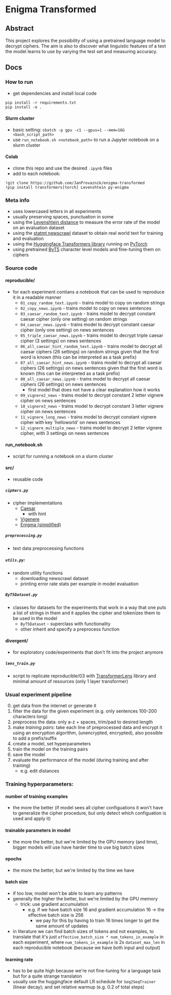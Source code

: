 # Enigma Transformed 

## Abstract
This project explores the possibility of using a pretrained language model to decrypt ciphers. The aim is also to discover what linguistic features of a text the model learns to use by varying the test set and measuring accuracy.



## Docs
### How to run 
- get dependencies and install local code
```
pip install -r requirements.txt
pip install -e .
```
#### Slurm cluster
- basic setting: `sbatch -p gpu -c1 --gpus=1 --mem=16G <bash_script_path>`
- use `run_notebook.sh <notebook_path>` to run a Jupyter notebook on a slurm cluster

#### Colab
- clone this repo and use the desired `.ipynb` files
- add to each notebook: 
```
!git clone https://github.com/JanProvaznik/enigma-transformed
!pip install transformers[torch] Levenshtein py-enigma
```
### Meta info
- uses lowercased letters in all experiments
- usually preserving spaces, punctuation in some
- using the [Levenshtein distance](https://en.wikipedia.org/wiki/Levenshtein_distance) to measure the error rate of the model on an evaluation dataset
- using the [statmt newscrawl](https://statmt.org/) dataset to obtain real world text for training and evaluation
- using the [Huggingface Transformers library](https://huggingface.co/transformers/) running on [PyTorch](https://pytorch.org/)
- using pretrained [ByT5](https://arxiv.org/abs/2105.13626) character level models and fine-tuning them on ciphers

### Source code
#### reproducible/
- for each experiment contians a notebook that can be used to reproduce it in a readable manner
    - `01_copy_random_text.ipynb` - trains model to copy on random strings
    - `02_copy_news.ipynb` - trains model to copy on news sentences
    - `03_caesar_random_text.ipynb` - trains model to decrypt constant caesar cipher (only one setting) on random strings
    - `04_caesar_news.ipynb` - trains model to decrypt constant caesar cipher (only one setting) on news sentences
    - `05_triple_caesar_news.ipynb` - trains model to decrypt triple caesar cipher (3 settings) on news sentences
    - `06_all_caesar_hint_random_text.ipynb` - trains model to decrypt all caesar ciphers (26 settings) on random strings given that the first word is known (this can be interpreted as a task prefix)
    - `07_all_caesar_hint_news.ipynb` - trains model to decrypt all caesar ciphers (26 settings) on news sentences given that the first word is known (this can be interpreted as a task prefix)
    - `08_all_caesar_news.ipynb` - trains model to decrypt all caesar ciphers (26 settings) on news sentences
        - first model that does not have a clear explanation how it works 
    - `09_vignere2_news` - trains model to decrypt constant 2 letter vignere cipher on news sentences
    - `10_vignere3_news` - trains model to decrypt constant 3 letter vignere cipher on news sentences
    - `11_vignere_long_news` - trains model to decrypt constant vignere cipher with key 'helloworld' on news sentences
    - `12_vignere_multiple_news` - trains model to decrypt 2 letter vignere cipher, with 3 settings on news sentences


#### run_notebook.sh
- script for running a notebook on a slurm cluster 


#### src/
- reusable code
##### `ciphers.py`
- cipher implementations
    - [Caesar](https://en.wikipedia.org/wiki/Caesar_cipher) 
       - with hint
    - [Vigenere](https://en.wikipedia.org/wiki/Vigen%C3%A8re_cipher)
    - [Enigma (simplified)](https://en.wikipedia.org/wiki/Cryptanalysis_of_the_Enigma#The_Enigma_machine)
##### `preprocessing.py`
- text data preprocessing functions
##### `utils.py`: 
- random utility functions
     - downloading newscrawl dataset
     - printing error rate stats per example in model evaluation
##### `ByT5Dataset.py`
- classes for datasets for the experiments that work in a way that one puts a list of strings in them and it applies the cipher and tokenizes them to be used in the model
    - `ByT5Dataset` - superclass with functionality
    - other inherit and specify a preprocess function

#### divergent/
- for exploratory code/experiments that don't fit into the project anymore
##### `lens_train.py`
- script to replicate reproducible/03 with [TransformerLens](https://github.com/neelnanda-io/TransformerLens) library and minimal amount of resources (only 1 layer transformer)


### Usual experiment pipeline
0. get data from the internet or generate it
1. filter the data for the given experiment (e.g. only sentences 100-200 characters long)
2. preprocess the data: only a-z + spaces, trim/pad to desired length
3. make *training pairs*: take each line of preprocessed data and encrypt it using an encryption algorithm, (unencrypted, encrypted), also possible to add a prefix/suffix
4. create a model, set hyperparameters
5. train the model on the training pairs
6. save the model
7. evaluate the performance of the model (during training and after training)
    - e.g. edit distances

### Training hyperparameters:
#### number of training examples
- the more the better (if model sees all cipher configuations it won't have to generalize the cipher procedure, but only detect which configuation is used and apply it)

#### trainable parameters in model
- the more the better, but we're limited by the GPU memory (and time), bigger models will use have harder time to use big batch sizes
#### epochs
- the more the better, but we're limited by the time we have

#### batch size
- if too low, model won't be able to learn any patterns
- generally the higher the better, but we're limited by the GPU memory 
    - trick: use gradient accumulation 
        - e.g. if we have batch size 16 and gradient accumulation 16 -> the effective batch size is 256
            - we pay for this by having to train 16 times longer to get the same amount of updates
- in literature we can find batch sizes of tokens and not examples, to translate that it's just `effective_batch_size * num_tokens_in_example` in each experiment, where `num_tokens_in_example` is 2x `dataset_max_len` in each reproducible notebook (because we have both input and output)

#### learning rate
- has to be quite high because we're not fine-tuning for a language task but for a quite strange translaton
- usually use the huggingface default LR schedule for `Seq2SeqTrainer` (linear decay); and set relative warmup (e.g. 0.2 of total steps) 


